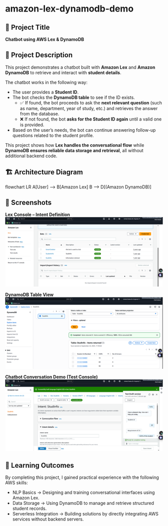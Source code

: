 # amazon-lex-dynamodb-demo

## 📌 Project Title  
**Chatbot using AWS Lex & DynamoDB**  

## 📌 Project Description  
This project demonstrates a chatbot built with **Amazon Lex** and **Amazon DynamoDB** to retrieve and interact with **student details**.  

The chatbot works in the following way:  
- The user provides a **Student ID**.  
- The bot checks the **DynamoDB table** to see if the ID exists.  
  - ✅ If found, the bot proceeds to ask the **next relevant question** (such as name, department, year of study, etc.) and retrieves the answer from the database.  
  - ❌ If not found, the bot **asks for the Student ID again** until a valid one is provided.  
- Based on the user’s needs, the bot can continue answering follow-up questions related to the student profile.  

This project shows how **Lex handles the conversational flow** while **DynamoDB ensures reliable data storage and retrieval**, all without additional backend code.  

## 🏗️ Architecture Diagram  
flowchart LR
    A[User] --> B[Amazon Lex]
    B --> D[(Amazon DynamoDB)]


## 📸 Screenshots
**Lex Console – Intent Definition**
![image alt](https://github.com/prathi282004/amazon-lex-dynamodb-demo/blob/071b5cdf802253a6cdb3ac3ba39999cb79cf6f1b/amazon_lex.png)

**DynamoDB Table View**
![image alt](https://github.com/prathi282004/amazon-lex-dynamodb-demo/blob/071b5cdf802253a6cdb3ac3ba39999cb79cf6f1b/dynamoDB.png)

**Chatbot Conversation Demo (Test Console)**
![image alt](https://github.com/prathi282004/amazon-lex-dynamodb-demo/blob/071b5cdf802253a6cdb3ac3ba39999cb79cf6f1b/sample_test_view.png)


## 🎯 Learning Outcomes
By completing this project, I gained practical experience with the following AWS skills:
- NLP Basics → Designing and training conversational interfaces using Amazon Lex.
- Data Storage → Using DynamoDB to manage and retrieve structured student records.
- Serverless Integration → Building solutions by directly integrating AWS services without backend servers.    
